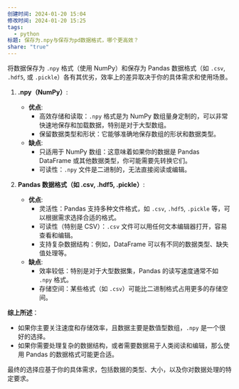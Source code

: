 ```yaml
---
创建时间: 2024-01-20 15:04
修改时间: 2024-01-20 15:25
tags:
  - python
标题: 保存为.npy与保存为pd数据格式，哪个更高效？
share: "true"
---
```



将数据保存为 `.npy` 格式（使用 NumPy）和保存为 Pandas 数据格式（如 `.csv`, `.hdf5`, 或 `.pickle`）各有其优劣，效率上的差异取决于你的具体需求和使用场景。

1. **.npy（NumPy）**:
   - **优点**:
     - 高效存储和读取：`.npy` 格式是为 NumPy 数组量身定制的，可以非常快速地保存和加载数据，特别是对于大型数组。
     - 保留数据类型和形状：它能够准确地保存数组的形状和数据类型。
   - **缺点**:
     - 只适用于 NumPy 数组：这意味着如果你的数据是 Pandas DataFrame 或其他数据类型，你可能需要先转换它们。
     - 可读性：`.npy` 文件是二进制的，无法直接阅读或编辑。

2. **Pandas 数据格式（如 .csv, .hdf5, .pickle）**:
   - **优点**:
     - 灵活性：Pandas 支持多种文件格式，如 `.csv`, `.hdf5`, `.pickle` 等，可以根据需求选择合适的格式。
     - 可读性（特别是 CSV）：`.csv` 文件可以用任何文本编辑器打开，容易查看和编辑。
     - 支持复杂数据结构：例如，DataFrame 可以有不同的数据类型、缺失值处理等。
   - **缺点**:
     - 效率较低：特别是对于大型数据集，Pandas 的读写速度通常不如 `.npy` 格式。
     - 存储空间：某些格式（如 `.csv`）可能比二进制格式占用更多的存储空间。

**综上所述**：
- 如果你主要关注速度和存储效率，且数据主要是数值型数组，`.npy` 是一个很好的选择。
- 如果你需要处理复杂的数据结构，或者需要数据易于人类阅读和编辑，那么使用 Pandas 的数据格式可能更合适。

最终的选择应基于你的具体需求，包括数据的类型、大小，以及你对数据处理的特定要求。
